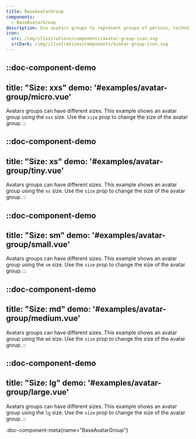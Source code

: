 ```yaml
---
title: BaseAvatarGroup
components:
  - BaseAvatarGroup
description: Use avatars groups to represent groups of persons, technologies, companies or anything else with a logo or an image.
icon:
  src: /img/illustrations/components/avatar-group-icon.svg
  srcDark: /img/illustrations/components/avatar-group-icon.svg
---
```


::doc-component-demo
---
title: "Size: xxs"
demo: '#examples/avatar-group/micro.vue'
---
Avatars groups can have different sizes. This example shows an avatar group using the `xxs` size. Use the `size` prop to change the size of the avatar group.
::

::doc-component-demo
---
title: "Size: xs"
demo: '#examples/avatar-group/tiny.vue'
---
Avatars groups can have different sizes. This example shows an avatar group using the `xs` size. Use the `size` prop to change the size of the avatar group.
::

::doc-component-demo
---
title: "Size: sm"
demo: '#examples/avatar-group/small.vue'
---
Avatars groups can have different sizes. This example shows an avatar group using the `sm` size. Use the `size` prop to change the size of the avatar group.
::

::doc-component-demo
---
title: "Size: md"
demo: '#examples/avatar-group/medium.vue'
---
Avatars groups can have different sizes. This example shows an avatar group using the `md` size. Use the `size` prop to change the size of the avatar group.
::

::doc-component-demo
---
title: "Size: lg"
demo: '#examples/avatar-group/large.vue'
---
Avatars groups can have different sizes. This example shows an avatar group using the `lg` size. Use the `size` prop to change the size of the avatar group.
::

:doc-component-meta{name="BaseAvatarGroup"}